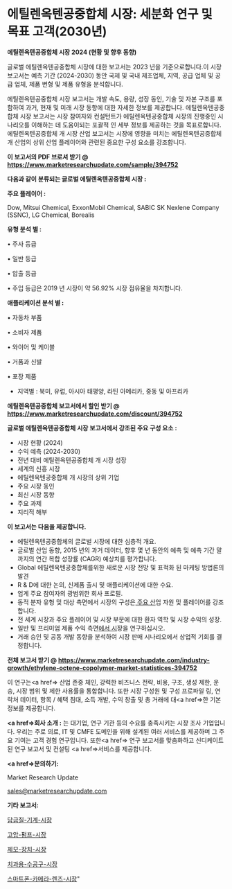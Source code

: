 # 에틸렌옥텐공중합체 시장: 세분화 연구 및 목표 고객(2030년)

<strong>에틸렌옥텐공중합체 시장 2024 (현황 및 향후 동향)</strong>

글로벌 에틸렌옥텐공중합체 시장에 대한 보고서는 2023 년을 기준으로합니다.이 시장 보고서는 예측 기간 (2024-2030) 동안 국제 및 국내 제조업체, 지역, 공급 업체 및 공급 업체, 제품 변형 및 제품 유형을 분석합니다.

에틸렌옥텐공중합체 시장 보고서는 개발 속도, 용량, 성장 동인, 기술 및 자본 구조를 포함하여 과거, 현재 및 미래 시장 동향에 대한 자세한 정보를 제공합니다. 에틸렌옥텐공중합체 시장 보고서는 시장 참여자와 컨설턴트가 에틸렌옥텐공중합체 시장의 진행중인 시나리오를 이해하는 데 도움이되는 포괄적 인 세부 정보를 제공하는 것을 목표로합니다. 에틸렌옥텐공중합체 개 시장 산업 보고서는 시장에 영향을 미치는 에틸렌옥텐공중합체 개 산업의 상위 산업 플레이어와 관련된 중요한 구성 요소를 강조합니다.



<strong>이 보고서의 PDF 브로셔 받기 @ <a href=https://www.marketresearchupdate.com/sample/394752>https://www.marketresearchupdate.com/sample/394752</a></strong>



<strong>다음과 같이 분류되는 글로벌 에틸렌옥텐공중합체 시장 :</strong>



<strong>주요 플레이어 :</strong>

Dow, Mitsui Chemical, ExxonMobil Chemical, SABIC SK Nexlene Company (SSNC), LG Chemical, Borealis



<strong>유형 분석 별 :</strong>

• 주사 등급

• 일반 등급

• 압출 등급

• 주입 등급은 2019 년 시장이 약 56.92% 시장 점유율을 차지합니다.



<strong>애플리케이션 분석 별 :</strong>

• 자동차 부품

• 소비자 제품

• 와이어 및 케이블

• 거품과 신발

• 포장 제품

<ul>
  <li>지역별 : 북미, 유럽, 아시아 태평양, 라틴 아메리카, 중동 및 아프리카</li>
</ul>


<strong>에틸렌옥텐공중합체 보고서에서 할인 받기 @ <a href=https://www.marketresearchupdate.com/discount/394752>https://www.marketresearchupdate.com/discount/394752</a></strong>



<strong>글로벌 에틸렌옥텐공중합체 시장 보고서에서 강조된 주요 구성 요소 :</strong>
<ul>
  <li>시장 현황 (2024)</li>
  <li>수익 예측 (2024-2030)</li>
  <li>전년 대비 에틸렌옥텐공중합체 개 시장 성장</li>
  <li>세계의 신흥 시장</li>
  <li>에틸렌옥텐공중합체 개 시장의 상위 기업</li>
  <li>주요 시장 동인</li>
  <li>최신 시장 동향</li>
  <li>주요 과제</li>
  <li>지리적 해부</li>
</ul>


<strong>이 보고서는 다음을 제공합니다.</strong>
<ul>
  <li>에틸렌옥텐공중합체의 글로벌 시장에 대한 심층적 개요.</li>
  <li>글로벌 산업 동향, 2015 년의 과거 데이터, 향후 몇 년 동안의 예측 및 예측 기간 말까지의 연간 복합 성장률 (CAGR) 예상치를 평가합니다.</li>
  <li>Global 에틸렌옥텐공중합체를위한 새로운 시장 전망 및 표적화 된 마케팅 방법론의 발견</li>
  <li>R &amp; D에 대한 논의, 신제품 출시 및 애플리케이션에 대한 수요.</li>
  <li>업계 주요 참여자의 광범위한 회사 프로필.</li>
  <li>동적 분자 유형 및 대상 측면에서 시장의 구성은<a href=> 주요 산</a>업 자원 및 플레이어를 강조합니다.</li>
  <li>전 세계 시장과 주요 플레이어 및 시장 부문에 대한 환자 역학 및 시장 수익의 성장.</li>
  <li>일반 및 프리미엄 제품 수익 측면<a href=>에서 시</a>장을 연구하십시오.</li>
  <li>거래 승인 및 공동 개발 동향을 분석하여 시장 판매 시나리오에서 상업적 기회를 결정합니다.</li>
</ul>



<strong>전체 보고서 받기 @ <a href=https://www.marketresearchupdate.com/industry-growth/ethylene-octene-copolymer-market-statistices-394752>https://www.marketresearchupdate.com/industry-growth/ethylene-octene-copolymer-market-statistices-394752</a></strong>

이 연구는<a href=> 산업 존중</a> 체인, 강력한 비즈니스 전략, 비용, 구조, 생성 제한, 운송, 시장 범위 및 제한 사용률을 통합합니다. 또한 시장 구성원 및 구성 프로파일 링, 연락처 데이터, 항목 / 혜택 침대, 소득 개발, 수익 창출 및 총 거래에 대<a href=>한 기본 </a>정보를 제공합니다.



<strong><a href=>회사 소</a>개 :</strong>
는 대기업, 연구 기관 등의 수요를 충족시키는 시장 조사 기업입니다. 우리는 주로 의료, IT 및 CMFE 도메인을 위해 설계된 여러 서비스를 제공하며 그 주요 기여는 고객 경험 연구입니다. 또한<a href=> 연구 보</a>고서를 맞춤화하고 신디케이트 된 연구 보고서 및 컨설팅 <a href=>서비스</a>를 제공합니다.



<strong><a href=>문의하기:</a></strong>

Market Research Update

sales@marketresearchupdate.com



<strong>기타 보고서:</strong>

<a href=https://www.linkedin.com/pulse/담금질-기계-시장-현재-및-미래-성장-2029-analytics-alchemy-360-analysis/>담금질-기계-시장</a>

<a href=https://www.linkedin.com/pulse/고압-펌프-시장-경쟁-분석-및-성장-잠재력-2029-survey-spotlight-pro-24-analysis-kqclf/>고압-펌프-시장</a>

<a href=https://www.linkedin.com/pulse/제모-장치-시장-동향-및-성장-전망-analytics-avenue-adventures-24-ana-zqikf/>제모-장치-시장</a>

<a href=https://www.linkedin.com/pulse/치과용-수공구-시장-현재-및-미래-성장-2030-consumer-connection-chronicles-24--phmwf/>치과용-수공구-시장</a>

<a href=https://www.linkedin.com/pulse/스마트폰-카메라-렌즈-시장-경쟁-분석-및-성장-잠재력-2029-a0ocf/>스마트폰-카메라-렌즈-시장</a>"
